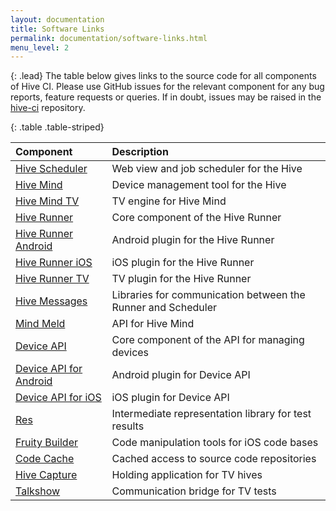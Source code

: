```yaml
---
layout: documentation
title: Software Links
permalink: documentation/software-links.html
menu_level: 2
---
```


{: .lead}
The table below gives links to the source code for all components of Hive CI. Please use GitHub issues for the relevant component for any bug reports, feature requests or queries. If in doubt, issues may be raised in the [hive-ci](https://github.com/bbc/hive-ci) repository.

{: .table .table-striped}

| Component | Description |
|:---|:---|
| [Hive Scheduler](https://github.com/bbc/hive-scheduler) | Web view and job scheduler for the Hive |
| [Hive Mind](https://github.com/bbc/hive_mind) | Device management tool for the Hive |
| [Hive Mind TV](https://github.com/bbc/hive_mind_tv) | TV engine for Hive Mind |
| [Hive Runner](https://github.com/bbc/hive-runner) | Core component of the Hive Runner |
| [Hive Runner Android](https://github.com/bbc/hive-runner-android) | Android plugin for the Hive Runner |
| [Hive Runner iOS](https://github.com/bbc/hive-runner-ios) | iOS plugin for the Hive Runner |
| [Hive Runner TV](https://github.com/bbc/hive-runner-tv) | TV plugin for the Hive Runner |
| [Hive Messages](https://github.com/bbc/hive-messages) | Libraries for communication between the Runner and Scheduler |
| [Mind Meld](https://github.com/bbc/mind_meld) | API for Hive Mind |
| [Device API](https://github.com/bbc/device_api) | Core component of the API for managing devices |
| [Device API for Android](https://github.com/bbc/device_api-android) | Android plugin for Device API |
| [Device API for iOS](https://github.com/bbc/device_api-ios) | iOS plugin for Device API |
| [Res](https://github.com/bbc/res) | Intermediate representation library for test results |
| [Fruity Builder](https://github.com/bbc/fruity_builder) | Code manipulation tools for iOS code bases |
| [Code Cache](https://github.com/bbc/code_cache) | Cached access to source code repositories |
| [Hive Capture](https://github.com/bbc/hive-capture) | Holding application for TV hives |
| [Talkshow](https://github.com/bbc/talkshow) | Communication bridge for TV tests |
